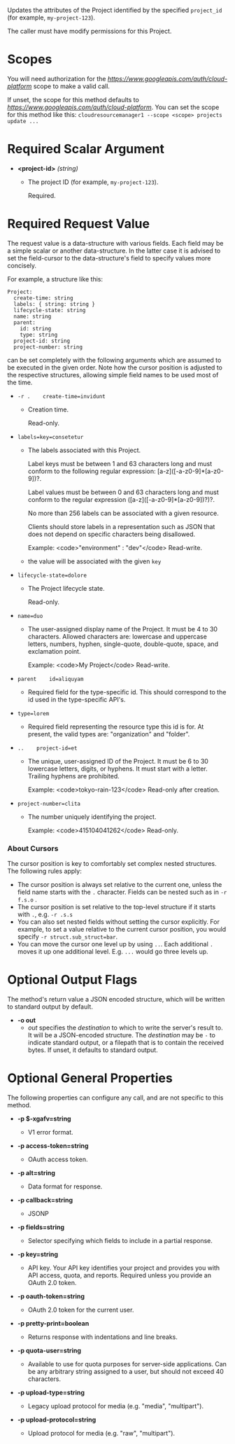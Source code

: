 Updates the attributes of the Project identified by the specified
`project_id` (for example, `my-project-123`).

The caller must have modify permissions for this Project.
# Scopes

You will need authorization for the *https://www.googleapis.com/auth/cloud-platform* scope to make a valid call.

If unset, the scope for this method defaults to *https://www.googleapis.com/auth/cloud-platform*.
You can set the scope for this method like this: `cloudresourcemanager1 --scope <scope> projects update ...`
# Required Scalar Argument
* **&lt;project-id&gt;** *(string)*
    - The project ID (for example, `my-project-123`).
        
        Required.
# Required Request Value

The request value is a data-structure with various fields. Each field may be a simple scalar or another data-structure.
In the latter case it is advised to set the field-cursor to the data-structure's field to specify values more concisely.

For example, a structure like this:
```
Project:
  create-time: string
  labels: { string: string }
  lifecycle-state: string
  name: string
  parent:
    id: string
    type: string
  project-id: string
  project-number: string

```

can be set completely with the following arguments which are assumed to be executed in the given order. Note how the cursor position is adjusted to the respective structures, allowing simple field names to be used most of the time.

* `-r .    create-time=invidunt`
    - Creation time.
        
        Read-only.
* `labels=key=consetetur`
    - The labels associated with this Project.
        
        Label keys must be between 1 and 63 characters long and must conform
        to the following regular expression: \[a-z\](\[-a-z0-9\]*\[a-z0-9\])?.
        
        Label values must be between 0 and 63 characters long and must conform
        to the regular expression (\[a-z\](\[-a-z0-9\]*\[a-z0-9\])?)?.
        
        No more than 256 labels can be associated with a given resource.
        
        Clients should store labels in a representation such as JSON that does not
        depend on specific characters being disallowed.
        
        Example: &lt;code&gt;&#34;environment&#34; : &#34;dev&#34;&lt;/code&gt;
        Read-write.
    - the value will be associated with the given `key`
* `lifecycle-state=dolore`
    - The Project lifecycle state.
        
        Read-only.
* `name=duo`
    - The user-assigned display name of the Project.
        It must be 4 to 30 characters.
        Allowed characters are: lowercase and uppercase letters, numbers,
        hyphen, single-quote, double-quote, space, and exclamation point.
        
        Example: &lt;code&gt;My Project&lt;/code&gt;
        Read-write.
* `parent    id=aliquyam`
    - Required field for the type-specific id. This should correspond to the id
        used in the type-specific API&#39;s.
* `type=lorem`
    - Required field representing the resource type this id is for.
        At present, the valid types are: &#34;organization&#34; and &#34;folder&#34;.

* `..    project-id=et`
    - The unique, user-assigned ID of the Project.
        It must be 6 to 30 lowercase letters, digits, or hyphens.
        It must start with a letter.
        Trailing hyphens are prohibited.
        
        Example: &lt;code&gt;tokyo-rain-123&lt;/code&gt;
        Read-only after creation.
* `project-number=clita`
    - The number uniquely identifying the project.
        
        Example: &lt;code&gt;415104041262&lt;/code&gt;
        Read-only.


### About Cursors

The cursor position is key to comfortably set complex nested structures. The following rules apply:

* The cursor position is always set relative to the current one, unless the field name starts with the `.` character. Fields can be nested such as in `-r f.s.o` .
* The cursor position is set relative to the top-level structure if it starts with `.`, e.g. `-r .s.s`
* You can also set nested fields without setting the cursor explicitly. For example, to set a value relative to the current cursor position, you would specify `-r struct.sub_struct=bar`.
* You can move the cursor one level up by using `..`. Each additional `.` moves it up one additional level. E.g. `...` would go three levels up.


# Optional Output Flags

The method's return value a JSON encoded structure, which will be written to standard output by default.

* **-o out**
    - *out* specifies the *destination* to which to write the server's result to.
      It will be a JSON-encoded structure.
      The *destination* may be `-` to indicate standard output, or a filepath that is to contain the received bytes.
      If unset, it defaults to standard output.
# Optional General Properties

The following properties can configure any call, and are not specific to this method.

* **-p $-xgafv=string**
    - V1 error format.

* **-p access-token=string**
    - OAuth access token.

* **-p alt=string**
    - Data format for response.

* **-p callback=string**
    - JSONP

* **-p fields=string**
    - Selector specifying which fields to include in a partial response.

* **-p key=string**
    - API key. Your API key identifies your project and provides you with API access, quota, and reports. Required unless you provide an OAuth 2.0 token.

* **-p oauth-token=string**
    - OAuth 2.0 token for the current user.

* **-p pretty-print=boolean**
    - Returns response with indentations and line breaks.

* **-p quota-user=string**
    - Available to use for quota purposes for server-side applications. Can be any arbitrary string assigned to a user, but should not exceed 40 characters.

* **-p upload-type=string**
    - Legacy upload protocol for media (e.g. &#34;media&#34;, &#34;multipart&#34;).

* **-p upload-protocol=string**
    - Upload protocol for media (e.g. &#34;raw&#34;, &#34;multipart&#34;).
